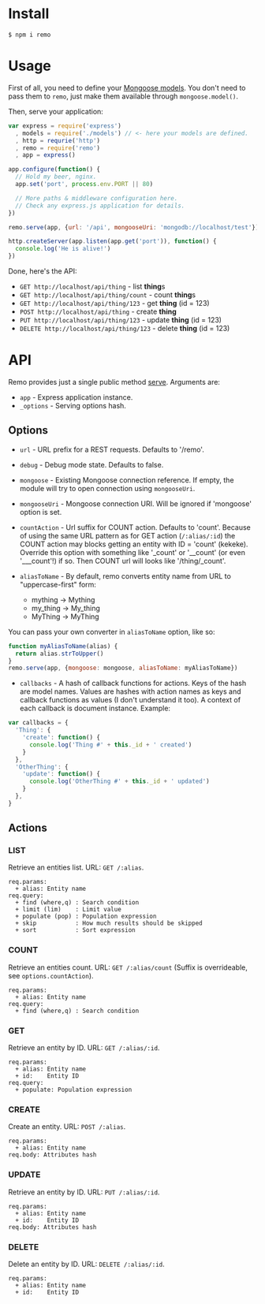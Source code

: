 Install
=======
`$ npm i remo`


Usage
=====

First of all, you need to define your [Mongoose models](http://mongoosejs.com/docs/models.html).
You don't need to pass them to `remo`, just make them available through `mongoose.model()`.

Then, serve your application:

```js
var express = require('express')
  , models = require('./models') // <- here your models are defined.
  , http = requrie('http')
  , remo = require('remo')
  , app = express()

app.configure(function() {
  // Hold my beer, nginx.
  app.set('port', process.env.PORT || 80)

  // More paths & middleware configuration here.
  // Check any express.js application for details.
})

remo.serve(app, {url: '/api', mongooseUri: 'mongodb://localhost/test'})

http.createServer(app.listen(app.get('port')), function() {
  console.log('He is alive!')
})
```

Done, here's the API:

* `GET http://localhost/api/thing` - list **thing**s
* `GET http://localhost/api/thing/count` - count **thing**s
* `GET http://localhost/api/thing/123` - get **thing** (id = 123)
* `POST http://localhost/api/thing` - create **thing**
* `PUT http://localhost/api/thing/123` - update **thing** (id = 123)
* `DELETE http://localhost/api/thing/123` - delete **thing** (id = 123)


API
===

Remo provides just a single public method [serve](lib/remo.js#L46). Arguments are:

* `app` - Express application instance.
* `_options` - Serving options hash.


Options
-------

* `url` - URL prefix for a REST requests. Defaults to '/remo'.

* `debug` - Debug mode state. Defaults to false.

* `mongoose` - Existing Mongoose connection reference. If empty, the module will try to open connection using `mongooseUri`.

* `mongooseUri` - Mongoose connection URI. Will be ignored if 'mongoose' option is set.

* `countAction` - Url suffix for COUNT action. Defaults to 'count'. Because of using the same URL pattern as for GET action (`/:alias/:id`) the COUNT action may blocks getting an entity with ID = 'count' (kekeke). Override this option with something like '_count' or '__count' (or even '___count'!) if so. Then COUNT url will looks like '/thing/_count'.

* `aliasToName` - By default, remo converts entity name from URL to "uppercase-first" form:

  * mything -> Mything
  * my_thing -> My_thing
  * MyThing -> MyThing

You can pass your own converter in `aliasToName` option, like so:

```js
function myAliasToName(alias) {
  return alias.strToUpper()
}
remo.serve(app, {mongoose: mongoose, aliasToName: myAliasToName})
```

* `callbacks` - A hash of callback functions for actions. Keys of the hash are model names.
Values are hashes with action names as keys and callback functions as values (I don't understand it too). A context of each callback is document instance. Example:

```js
var callbacks = {
  'Thing': {
    'create': function() {
      console.log('Thing #' + this._id + ' created')
    }
  },
  'OtherThing': {
    'update': function() {
      console.log('OtherThing #' + this._id + ' updated')
    }
  },
}
```


Actions
-------

### LIST ###
Retrieve an entities list. URL: `GET /:alias`.

```
req.params:
  + alias: Entity name
req.query:
  + find (where,q) : Search condition
  + limit (lim)    : Limit value
  + populate (pop) : Population expression
  + skip           : How much results should be skipped
  + sort           : Sort expression
```


### COUNT ###
Retrieve an entities count. URL: `GET /:alias/count` (Suffix is overrideable, see `options.countAction`).

```
req.params:
  + alias: Entity name
req.query:
  + find (where,q) : Search condition
```


### GET ###
Retrieve an entity by ID. URL: `GET /:alias/:id`.

```
req.params:
  + alias: Entity name
  + id:    Entity ID
req.query:
  + populate: Population expression
```


### CREATE ###
Create an entity. URL: `POST /:alias`.

```
req.params:
  + alias: Entity name
req.body: Attributes hash
```


### UPDATE ###
Retrieve an entity by ID. URL: `PUT /:alias/:id`.

```
req.params:
  + alias: Entity name
  + id:    Entity ID
req.body: Attributes hash
```


### DELETE ###
Delete an entity by ID. URL: `DELETE /:alias/:id`.

```
req.params:
  + alias: Entity name
  + id:    Entity ID
```
